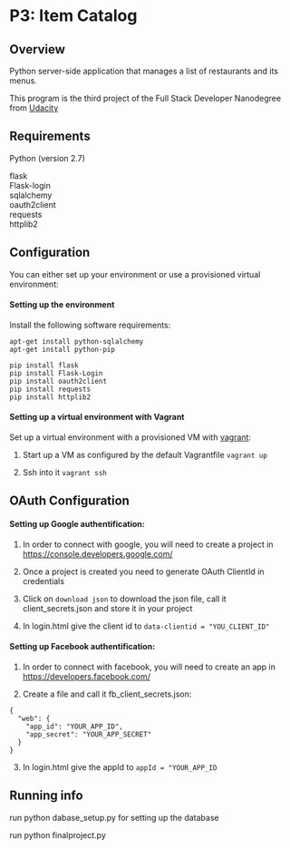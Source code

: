 # P3: Item Catalog

## Overview

Python server-side application that manages a list of restaurants and its menus.

This program is the third project of the Full Stack Developer Nanodegree from [Udacity](https://www.udacity.com/)

## Requirements

Python (version 2.7)

flask  
Flask-login  
sqlalchemy  
oauth2client  
requests  
httplib2


## Configuration

You can either set up your environment or use a provisioned virtual environment:

#### Setting up the environment

Install the following software requirements:

```
apt-get install python-sqlalchemy
apt-get install python-pip

pip install flask
pip install Flask-Login
pip install oauth2client
pip install requests
pip install httplib2
```

#### Setting up a virtual environment with Vagrant

Set up a virtual environment with a provisioned VM with [vagrant](https://www.vagrantup.com/):

1. Start up a VM as configured by the default Vagrantfile
``` vagrant up ```

2. Ssh into it
``` vagrant ssh ```


## OAuth Configuration

#### Setting up Google authentification:

1. In order to connect with google, you will need to create a project in https://console.developers.google.com/

2. Once a project is created you need to generate OAuth ClientId in credentials

3. Click on ``` download json ``` to download the json file, call it client_secrets.json and store it in your project

4. In login.html give the client id to
``` data-clientid = "YOU_CLIENT_ID" ```


#### Setting up Facebook authentification:

1. In order to connect with facebook, you will need to create an app in https://developers.facebook.com/

2. Create a file and call it fb_client_secrets.json:
```
{
  "web": {
    "app_id": "YOUR_APP_ID",
    "app_secret": "YOUR_APP_SECRET"
  }
}
```

3. In login.html give the appId to
``` appId = "YOUR_APP_ID ```


## Running info

run python dabase_setup.py for setting up the database

run python finalproject.py